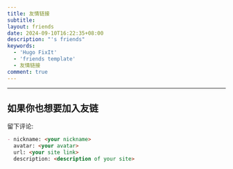 ```yaml
---
title: 友情链接
subtitle:
layout: friends
date: 2024-09-10T16:22:35+08:00
description: "'s friends"
keywords:
  - 'Hugo FixIt'
  - 'friends template'
  - 友情链接
comment: true
---
```


<!-- The `friends.yml` file placed in the `yourProject/data/` directory will be loaded automatically here. -->

---

<!-- You can define additional content below for this page. -->


## 如果你也想要加入友链

留下评论:

````markdown
- nickname: <your nickname>
  avatar: <your avatar>
  url: <your site link>
  description: <description of your site>
````
